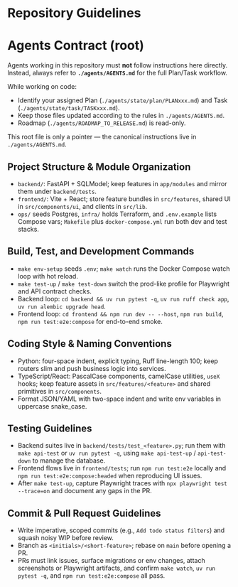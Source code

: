 # Repository Guidelines

# Agents Contract (root)

Agents working in this repository must **not** follow instructions here directly.  
Instead, always refer to **`./agents/AGENTS.md`** for the full Plan/Task workflow.

While working on code:
- Identify your assigned Plan (`./agents/state/plan/PLANxxx.md`) and Task (`./agents/state/task/TASKxxx.md`).
- Keep those files updated according to the rules in `./agents/AGENTS.md`.
- Roadmap (`./agents/ROADMAP_TO_RELEASE.md`) is read-only.

This root file is only a pointer — the canonical instructions live in `./agents/AGENTS.md`.

## Project Structure & Module Organization
- `backend/`: FastAPI + SQLModel; keep features in `app/modules` and mirror them under `backend/tests`.
- `frontend/`: Vite + React; store feature bundles in `src/features`, shared UI in `src/components/ui`, and clients in `src/lib`.
- `ops/` seeds Postgres, `infra/` holds Terraform, and `.env.example` lists Compose vars; `Makefile` plus `docker-compose.yml` run both dev and test stacks.

## Build, Test, and Development Commands
- `make env-setup` seeds `.env`; `make watch` runs the Docker Compose watch loop with hot reload.
- `make test-up` / `make test-down` switch the prod-like profile for Playwright and API contract checks.
- Backend loop: `cd backend && uv run pytest -q`, `uv run ruff check app`, `uv run alembic upgrade head`.
- Frontend loop: `cd frontend && npm run dev -- --host`, `npm run build`, `npm run test:e2e:compose` for end-to-end smoke.

## Coding Style & Naming Conventions
- Python: four-space indent, explicit typing, Ruff line-length 100; keep routers slim and push business logic into services.
- TypeScript/React: PascalCase components, camelCase utilities, `useX` hooks; keep feature assets in `src/features/<feature>` and shared primitives in `src/components`.
- Format JSON/YAML with two-space indent and write env variables in uppercase snake_case.

## Testing Guidelines
- Backend suites live in `backend/tests/test_<feature>.py`; run them with `make api-test` or `uv run pytest -q`, using `make api-test-up` / `api-test-down` to manage the database.
- Frontend flows live in `frontend/tests`; run `npm run test:e2e` locally and `npm run test:e2e:compose:headed` when reproducing UI issues.
- After `make test-up`, capture Playwright traces with `npx playwright test --trace=on` and document any gaps in the PR.

## Commit & Pull Request Guidelines
- Write imperative, scoped commits (e.g., `Add todo status filters`) and squash noisy WIP before review.
- Branch as `<initials>/<short-feature>`; rebase on `main` before opening a PR.
- PRs must link issues, surface migrations or env changes, attach screenshots or Playwright artifacts, and confirm `make watch`, `uv run pytest -q`, and `npm run test:e2e:compose` all pass.

